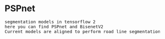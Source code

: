 # PSPnet
<pre>
segmentation models in tensorflow 2
here you can find PSPnet and BisenetV2
Current models are aligned to perform road line segmentation
</pre>
